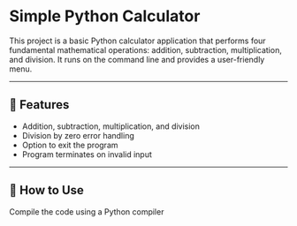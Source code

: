 # Simple Python Calculator

This project is a basic Python calculator application that performs four fundamental mathematical operations: addition, subtraction, multiplication, and division. It runs on the command line and provides a user-friendly menu.

---

## 🧠 Features

- Addition, subtraction, multiplication, and division
- Division by zero error handling
- Option to exit the program
- Program terminates on invalid input

---

## 📌 How to Use

Compile the code using a Python compiler
